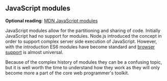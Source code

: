 ## JavaScript modules

**Optional reading**: [MDN JavaScript modules](https://developer.mozilla.org/en-US/docs/Web/JavaScript/Guide/Modules)

JavaScript modules allow for the partitioning and sharing of code. Initially JavaScript had no support for modules. Node.js introduced the concept in order to support complex server side execution of JavaScript. However, with the introduction ES6 modules have become standard and [browser support](https://caniuse.com/es6-module-dynamic-import) is almost universal.

Because of the complex history of modules they can be a confusing topic, but it is well worth the time to understand how they work as they will only become more a part of the core web programmer's toolkit.
